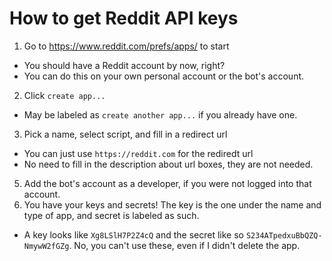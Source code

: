 # How to get Reddit API keys

1. Go to https://www.reddit.com/prefs/apps/ to start
  * You should have a Reddit account by now, right?
  * You can do this on your own personal account or the bot's account.
2. Click `create app...`
  * May be labeled as `create another app...` if you already have one.
3. Pick a name, select script, and fill in a redirect url
  * You can just use `https://reddit.com` for the rediredt url
  * No need to fill in the description about url boxes, they are not needed.
5. Add the bot's account as a developer, if you were not logged into that account.
4. You have your keys and secrets! The key is the one under the name and type of app, and secret is labeled as such.
  * A key looks like `Xg8LSlH7P2Z4cQ` and the secret like so `S234ATpedxuBbQZQ-NmywW2fGZg`. No, you can't use these, even if I didn't delete the app.
